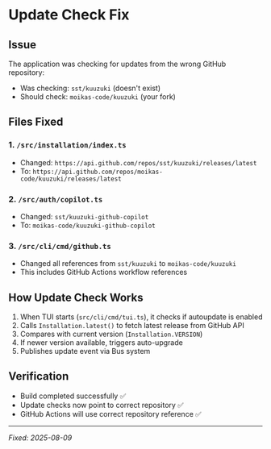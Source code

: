 # Update Check Fix

## Issue
The application was checking for updates from the wrong GitHub repository:
- Was checking: `sst/kuuzuki` (doesn't exist)
- Should check: `moikas-code/kuuzuki` (your fork)

## Files Fixed

### 1. `/src/installation/index.ts`
- Changed: `https://api.github.com/repos/sst/kuuzuki/releases/latest`
- To: `https://api.github.com/repos/moikas-code/kuuzuki/releases/latest`

### 2. `/src/auth/copilot.ts`
- Changed: `sst/kuuzuki-github-copilot`
- To: `moikas-code/kuuzuki-github-copilot`

### 3. `/src/cli/cmd/github.ts`
- Changed all references from `sst/kuuzuki` to `moikas-code/kuuzuki`
- This includes GitHub Actions workflow references

## How Update Check Works
1. When TUI starts (`src/cli/cmd/tui.ts`), it checks if autoupdate is enabled
2. Calls `Installation.latest()` to fetch latest release from GitHub API
3. Compares with current version (`Installation.VERSION`)
4. If newer version available, triggers auto-upgrade
5. Publishes update event via Bus system

## Verification
- Build completed successfully ✅
- Update checks now point to correct repository ✅
- GitHub Actions will use correct repository reference ✅

---
*Fixed: 2025-08-09*
